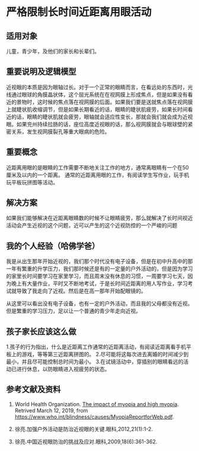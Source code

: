 # 严格限制长时间近距离用眼活动

## 适用对象

儿童，青少年，及他们的家长和长辈们。

## 重要说明及逻辑模型

近视眼的本质是因为眼轴过长。对于一个正常的眼睛而言，在看远处的东西时，光线通过眼球的角膜晶状体，这个屈光系统在在视网膜上形成焦点，但是如果没有看近的景物时，这时候的焦点落在视网膜的后面。如果我们要是送就焦点落在视网膜上就睫状肌收缩调节，但是如果长期看近的话，眼睛的睫状肌疲劳，如果长时间看近的话，眼睛的睫状肌就会疲劳，眼轴就会适应性变长，那就会我们就会成为近视眼。如果兖州持续拉肠的话，座位高度近视眼的话，那么视网膜就会与眼球壁的紧密关系，发生视网膜裂孔等重大眼病的危险。

## 重要概念

近距离用眼的是眼睛的工作需要不断地关注工作的地方，通常离眼睛有一个在50厘米及以内的一个距离。 通常的近距离用眼的工作，有阅读学生写作业，玩手机玩平板玩拼图等活动。

## 解决方案

如果我们能够解决在近距离眼睛数的时候不让眼睛疲劳，那么就解决了长时间视近活动会产生近视的这个问题，近可以产生的这个近视防控的一个严峻的问题

## 我的个人经验（哈佛学爸）

我是从出生那年开始近视的，我们那个时代没有电子设备，但是在初中升高中的那一年有繁重的升学压力，我们那时候还是有的一定量的户外活动的，但是因为学习的家里长时间要学习在家里学习，而且周末没有休息的习惯，一周要学习七天，因为晚上有大量作业，平时又不断地考试，于是长时间近距离的用人写作业，学习考试就导致了我走向了近视。然后是在高一那年开始配眼镜的。

从这里可以看出没有电子设备，也有一定的户外活动，而且我的父母都没有近视。但是繁重的学习压力，足以让一个普通的青少年走向近视。

## 孩子家长应该这么做

1.孩子的行为指出，什么是近距离工作通常的近距离活动，有阅读近距离看手机平板上的游戏，等等第三近距离拼图的。
2.尽可能将这每次进去离婚的时间减少到最小，并且尽可能控制总时间为最小。
3.在试镜活动中，穿插别的眼睛看远的活动已进行休息，以防眼睛进入视疲劳的状态。

## 参考文献及资料

1. World Health Organization. [The impact of myopia and high myopia](https://www.who.int/blindness/causes/MyopiaReportforWeb.pdf). Retrived March 12, 2019, from https://www.who.int/blindness/causes/MyopiaReportforWeb.pdf.

2. 徐亮.加强户外活动是防治近视眼的关键.眼科,2012,21(1):1-2.

3. 徐亮.中国近视眼防治的挑战及应对.眼科,2009,18(6):361-362.